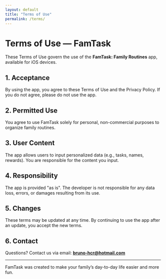 ```yaml
---
layout: default
title: "Terms of Use"
permalink: /terms/
---
```


# Terms of Use — FamTask

These Terms of Use govern the use of the **FamTask: Family Routines** app, available for iOS devices.

## 1. Acceptance
By using the app, you agree to these Terms of Use and the Privacy Policy. If you do not agree, please do not use the app.

## 2. Permitted Use
You agree to use FamTask solely for personal, non-commercial purposes to organize family routines.

## 3. User Content
The app allows users to input personalized data (e.g., tasks, names, rewards). You are responsible for the content you input.

## 4. Responsibility
The app is provided "as is". The developer is not responsible for any data loss, errors, or damages resulting from its use.

## 5. Changes
These terms may be updated at any time. By continuing to use the app after an update, you accept the new terms.

## 6. Contact
Questions? Contact us via email: **bruno-hcr@hotmail.com**

---

FamTask was created to make your family’s day-to-day life easier and more fun.